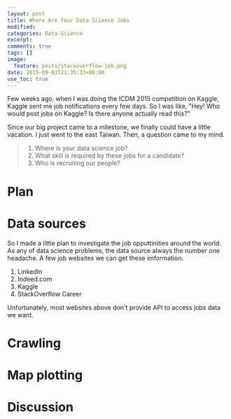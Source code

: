 ```yaml
---
layout: post
title: Where Are Your Data Science Jobs
modified:
categories: Data-Science
excerpt:
comments: true
tags: []
image: 
  feature: posts/stackoverflow-job.png
date: 2015-09-03T21:35:33+08:00
use_toc: true
---
```


Few weeks ago, when I was doing the ICDM 2015 competition on Kaggle, Kaggle sent me job notifications every few days. So I was like, "Hey! Who would post jobs on Kaggle? Is there anyone actually read this?" 

Since our big project came to a milestone, we finally could have a little vacation. I just went to the east Taiwan. Then, a question came to my mind.

> 1. Where is your data science job?
> 2. What skill is required by these jobs for a candidate?
> 3. Who is recruiting our people? 

# Plan  

# Data sources

So I made a little plan to investigate the job opputtinities around the world. As any of data science problems, the data source always the number one headache. A few job websites we can get these imformation.

1. LinkedIn
2. Indeed.com
3. Kaggle
4. StackOverflow Career

Unfortunately, most websites above don't provide API to access jobs data we want. 

# Crawling

# Map plotting

# Discussion
